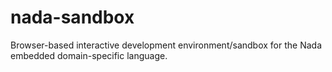 # nada-sandbox
Browser-based interactive development environment/sandbox for the Nada embedded domain-specific language.
